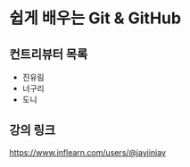 # 쉽게 배우는 Git & GitHub

## 컨트리뷰터 목록

- 진유림
- 너구리
- 도니

## 강의 링크
https://www.inflearn.com/users/@jayjinjay